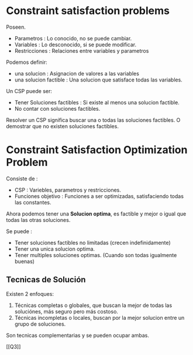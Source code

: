 # Constraint satisfaction problems
Poseen.
* Parametros : Lo conocido, no se puede cambiar.
* Variables : Lo desconocido, si se puede modificar.
* Restricciones : Relaciones entre variables y parametros

Podemos definir:
- una solucion : Asignacion de valores a las variables
- una solucion factible : Una solucion que satisface todas las variables.

Un CSP puede ser:
- Tener Soluciones factibles : Si existe al menos una solucion factible.
- No contar con soluciones factibles.

Resolver un CSP significa buscar una o todas las soluciones factibles. O demostrar que no existen soluciones factibles.

# Constraint Satisfaction Optimization Problem

Consiste de :
- CSP : Variebles, parametros y restricciones.
- Funciones objetivo : Funciones a ser optimizadas, satisfaciendo todas las constantes.

Ahora podemos tener una **Solucion optima**, es factible y mejor o igual que todas las otras soluciones.

Se puede :
- Tener soluciones factibles no limitadas (crecen indefinidamente)
- Tener una unica solucion optima.
- Tener multiples soluciones optimas. (Cuando son todas igualmente buenas)

## Tecnicas de Solución

Existen 2 enfoques:
1. Técnicas completas o globales, que buscan la mejor de todas las soluciónes, más seguro pero más costoso.
2. Técnicas incompletas o locales, buscan por la mejor solucion entre un grupo de soluciones.

Son tecnicas complementarias y se pueden ocupar ambas.

[[Q3]]